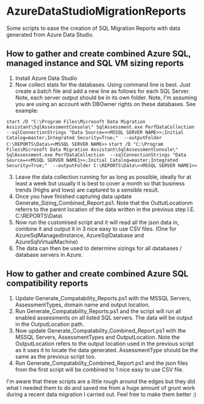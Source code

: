 # AzureDataStudioMigrationReports
Some scripts to ease the creation of SQL Migration Reports with data generated from Azure Data Studio.
## How to gather and create combined Azure SQL, managed instance and SQL VM sizing reports
1. Install Azure Data Studio
2. Now collect stats for the databases. Using command line is best. Just create a batch file and add a new line as follows for each SQL Server. Note, each server output should be in its own folder. Note, I'm assuming you are using an account with DBOwner rights on these databases. See example:

`start /D "C:\Program Files\Microsoft Data Migration Assistant\SqlAssessmentConsole\" SqlAssessment.exe PerfDataCollection  --sqlConnectionStrings "Data Source=<<MSSQL SERVER NAME>>;Initial Catalog=master;Integrated Security=True;"  --outputFolder C:\REPORTS\Data\<<MSSQL SERVER NAME>>`
`start /D "C:\Program Files\Microsoft Data Migration Assistant\SqlAssessmentConsole\" SqlAssessment.exe PerfDataCollection  --sqlConnectionStrings "Data Source=<<MSSQL SERVER NAME1>>;Initial Catalog=master;Integrated Security=True;"  --outputFolder C:\REPORTS\Data\<<MSSQL SERVER NAME1>>`

3. Leave the data collection running for as long as possible, ideally for at least a week but usually it is best to cover a month so that business trends (Highs and lows) are captured to a sensible result.
4. Once you have finished capturing data update Generate_Sizing_Combined_Report.ps1. Note that the OuttutLocationm referrs to the parent location of the data written in the previous step I.E. C:\REPORTS\Data\
5. Now run the customised script and it will read all the json data in, combine it and output it in 3 nice easy to use CSV files. (One for AzureSqlManagedInstance, AzureSqlDatabase and AzureSqlVirtualMachine)
6. The data can then be used to determine sizings for all databases / database servers in Azure.

## How to gather and create combined Azure SQL compatibility reports
1. Update Generate_Compatability_Reports.ps1 with the MSSQL Servers, AssessmentTypes, domain name and output location.
2. Run Generate_Compatability_Reports.ps1 and the script will run all enabled assessments on all listed SQL servers. The data will be output in the OutputLocation path.
3. Now update Generate_Compatability_Combined_Report.ps1 with the MSSQL Servers, AssessmentTypes and OutputLocation. Note the OutputLocation refers to the output location used in the previous script as it uses it to locate the data generated. AssessmentType should be the same as the previous script too.
4. Run Generate_Compatability_Combined_Report.ps1 and the json files from the first script will be combined to 1 nice easy to use CSV file.

I'm aware that these scripts are a little rough around the edges but they did what I needed them to do and saved me from a huge amount of grunt work during a recent data migration I carried out. Feel free to make them better :)
